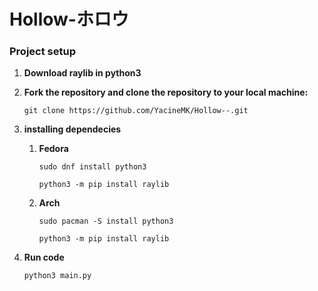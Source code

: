 # Hollow-ホロウ



### Project setup

1. **Download raylib in python3**

2. **Fork the repository and clone the repository to your local machine:**

   ```shell
   git clone https://github.com/YacineMK/Hollow--.git
   ```

3. **installing dependecies**
   1. **Fedora**
      ```shell
      sudo dnf install python3
      ```
      ```shell
      python3 -m pip install raylib
      ```

   3. **Arch**
      ```shell
      sudo pacman -S install python3
      ```
      ```shell
      python3 -m pip install raylib
      ```

4. **Run code**

   ```shell
   python3 main.py
   ```


